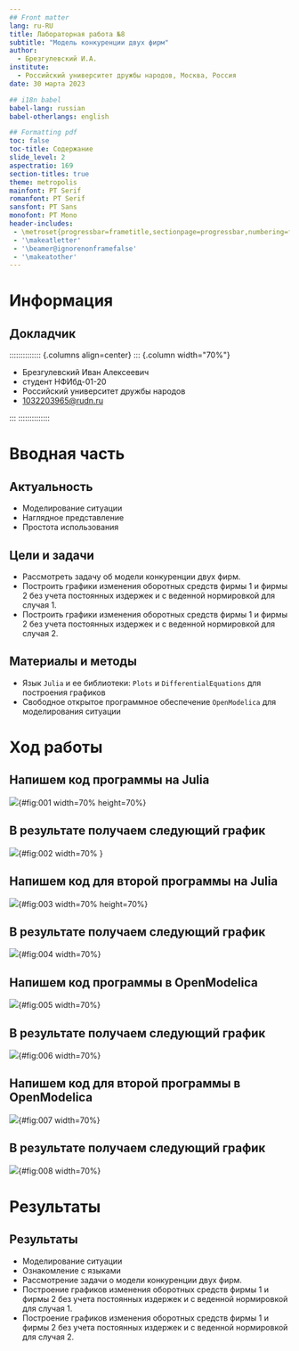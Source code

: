 ```yaml
---
## Front matter
lang: ru-RU
title: Лабораторная работа №8
subtitle: "Модель конкуренции двух фирм"
author:
  - Брезгулевский И.А.
institute:
  - Российский университет дружбы народов, Москва, Россия
date: 30 марта 2023

## i18n babel
babel-lang: russian
babel-otherlangs: english

## Formatting pdf
toc: false
toc-title: Содержание
slide_level: 2
aspectratio: 169
section-titles: true
theme: metropolis
mainfont: PT Serif 
romanfont: PT Serif 
sansfont: PT Sans
monofont: PT Mono
header-includes:
 - \metroset{progressbar=frametitle,sectionpage=progressbar,numbering=fraction}
 - '\makeatletter'
 - '\beamer@ignorenonframefalse'
 - '\makeatother'
---
```


# Информация

## Докладчик

:::::::::::::: {.columns align=center}
::: {.column width="70%"}

  * Брезгулевский Иван Алексеевич
  * студент НФИбд-01-20
  * Российский университет дружбы народов
  * [1032203965@rudn.ru](mailto:103220163965@rudn.ru)

:::
::::::::::::::

# Вводная часть

## Актуальность

- Моделирование ситуации
- Наглядное представление
- Простота использования

## Цели и задачи


- Рассмотреть задачу об модели конкуренции двух фирм.
- Построить графики изменения оборотных средств фирмы 1 и фирмы 2 без
учета постоянных издержек и с веденной нормировкой для случая 1.
- Построить графики изменения оборотных средств фирмы 1 и фирмы 2 без
учета постоянных издержек и с веденной нормировкой для случая 2.


## Материалы и методы

- Язык `Julia` и ее библиотеки: `Plots` и `DifferentialEquations` для построения графиков
- Свободное открытое программное обеспечение `OpenModelica` для моделирования ситуации 
 
# Ход работы


## Напишем код программы на Julia

![](image/1.png){#fig:001 width=70% height=70%}

## В результате получаем следующий график

![](image/2.png){#fig:002 width=70% }

## Напишем код для второй программы на Julia

![](image/3.png){#fig:003 width=70% height=70%}

## В результате получаем следующий график 

![](image/4.png){#fig:004 width=70%}

## Напишем код программы в OpenModelica 

![](image/5.png){#fig:005 width=70%}

## В результате получаем следующий график 

![](image/6.png){#fig:006 width=70%}

## Напишем код для второй программы в OpenModelica 

![](image/7.png){#fig:007 width=70%}

## В результате получаем следующий график 

![](image/8.png){#fig:008 width=70%}


# Результаты
## Результаты
- Моделирование ситуации
- Ознакомление с языками
- Рассмотрение задачи о модели конкуренции двух фирм.
- Построение графиков изменения оборотных средств фирмы 1 и фирмы 2 без
учета постоянных издержек и с веденной нормировкой для случая 1.
- Построение графиков изменения оборотных средств фирмы 1 и фирмы 2 без
учета постоянных издержек и с веденной нормировкой для случая 2.
